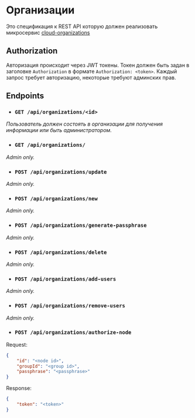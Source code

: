 # Организации

Это спецификация к REST API которую должен реализовать микросервис [cloud-organizations](../units/cloud-organizations.md)

## Authorization

Авторизация происходит через JWT токены. Токен должен быть задан в заголовке `Authorization` в формате `Authorization: <token>`. Каждый запрос требует авторизацию, некоторые требуют админских прав.

## Endpoints

- ### `GET /api/organizations/<id>`

_Пользователь должен состоять в организации для получения информации или быть администратором._

- ### `GET /api/organizations/`

_Admin only._

- ### `POST /api/organizations/update`

_Admin only._

- ### `POST /api/organizations/new`

_Admin only._

- ### `POST /api/organizations/generate-passphrase`

_Admin only._

- ### `POST /api/organizations/delete`

_Admin only._

- ### `POST /api/organizations/add-users`

_Admin only._

- ### `POST /api/organizations/remove-users`

_Admin only._

- ### `POST /api/organizations/authorize-node`

Request:

```json
{
    "id": "<node id>",
    "groupId": "<group id>",
    "passphrase": "<passphrase>"
}
```

Response:

```json
{
    "token": "<token>"
}
